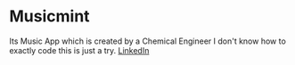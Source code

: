 # Musicmint

Its Music App which is created by a Chemical Engineer 
I don't know how to exactly code this is just a try.
[LinkedIn](linkedin.com/in/jagdish-bhoi-a7b231278)
